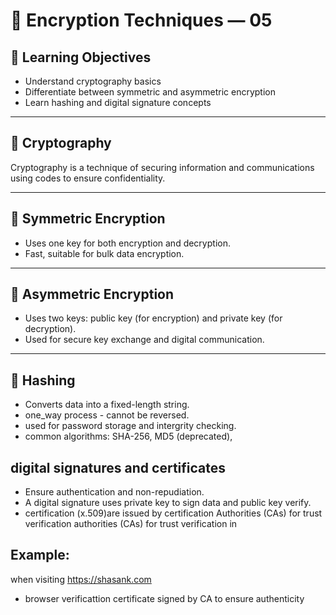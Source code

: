 # 🔐 Encryption Techniques — 05

## 🎯 Learning Objectives
- Understand cryptography basics  
- Differentiate between symmetric and asymmetric encryption  
- Learn hashing and digital signature concepts  

---

## 🧩 Cryptography
Cryptography is a technique of securing information and communications using codes to ensure confidentiality.

---

## 🔸 Symmetric Encryption
- Uses one key for both encryption and decryption.  
- Fast, suitable for bulk data encryption.  

---

## 🔹 Asymmetric Encryption
- Uses two keys: public key (for encryption) and private key (for decryption).  
- Used for secure key exchange and digital communication.  

---

## 🔑 Hashing
- Converts data into a fixed-length string.
- one_way process - cannot be reversed.
- used for password storage and intergrity checking.
- common algorithms: SHA-256, MD5 (deprecated),

## digital signatures and certificates
- Ensure authentication and non-repudiation.
- A digital signature uses private key to sign data and public key verify.
- certification (x.509)are issued by certification Authorities (CAs) for trust verification authorities (CAs) for trust verification in

## Example:
when visiting https://shasank.com
- browser verificattion certificate signed by CA to ensure authenticity
  
